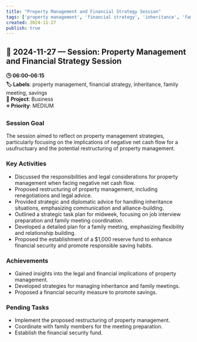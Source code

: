 ```yaml
---
title: "Property Management and Financial Strategy Session"
tags: ['property management', 'financial strategy', 'inheritance', 'family meeting', 'savings']
created: 2024-11-27
publish: true
---
```


## 📅 2024-11-27 — Session: Property Management and Financial Strategy Session

**🕒 06:00–06:15**  
**🏷️ Labels**: property management, financial strategy, inheritance, family meeting, savings  
**📂 Project**: Business  
**⭐ Priority**: MEDIUM  


### Session Goal
The session aimed to reflect on property management strategies, particularly focusing on the implications of negative net cash flow for a usufructuary and the potential restructuring of property management.

### Key Activities
- Discussed the responsibilities and legal considerations for property management when facing negative net cash flow.
- Proposed restructuring of property management, including renegotiations and legal advice.
- Provided strategic and diplomatic advice for handling inheritance situations, emphasizing communication and alliance-building.
- Outlined a strategic task plan for midweek, focusing on job interview preparation and family meeting coordination.
- Developed a detailed plan for a family meeting, emphasizing flexibility and relationship building.
- Proposed the establishment of a $1,000 reserve fund to enhance financial security and promote responsible saving habits.

### Achievements
- Gained insights into the legal and financial implications of property management.
- Developed strategies for managing inheritance and family meetings.
- Proposed a financial security measure to promote savings.

### Pending Tasks
- Implement the proposed restructuring of property management.
- Coordinate with family members for the meeting preparation.
- Establish the financial security fund.
